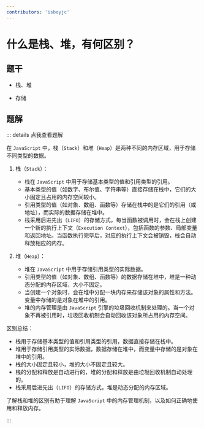 ```yaml
---
contributors: 'isboyjc'
---
```


# 什么是栈、堆，有何区别？


## 题干

- 栈、堆

- 存储



## 题解

::: details 点我查看题解

在 `JavaScript` 中，栈（`Stack`）和堆（`Heap`）是两种不同的内存区域，用于存储不同类型的数据。

1. 栈（`Stack`）：
   - 栈在 `JavaScript` 中用于存储基本类型的值和引用类型的引用。
   - 基本类型的值（如数字、布尔值、字符串等）直接存储在栈中，它们的大小固定且占用的内存空间较小。
   - 引用类型的值（如对象、数组、函数等）存储在栈中的是它们的引用（或地址），而实际的数据存储在堆中。
   - 栈采用后进先出（`LIFO`）的存储方式，每当函数被调用时，会在栈上创建一个新的执行上下文（`Execution Context`），包括函数的参数、局部变量和返回地址。当函数执行完毕后，对应的执行上下文会被销毁，栈会自动释放相应的内存。

2. 堆（`Heap`）：
   - 堆在 `JavaScript` 中用于存储引用类型的实际数据。
   - 引用类型的值（如对象、数组、函数等）的数据存储在堆中，堆是一种动态分配的内存区域，大小不固定。
   - 当创建一个对象时，会在堆中分配一块内存来存储该对象的属性和方法。变量中存储的是对象在堆中的引用。
   - 堆的内存管理是由 `JavaScript` 引擎的垃圾回收机制来处理的。当一个对象不再被引用时，垃圾回收机制会自动回收该对象所占用的内存空间。

区别总结：
- 栈用于存储基本类型的值和引用类型的引用，数据直接存储在栈中。
- 堆用于存储引用类型的实际数据，数据存储在堆中，而变量中存储的是对象在堆中的引用。
- 栈的大小固定且较小，堆的大小不固定且较大。
- 栈的分配和释放是自动进行的，堆的分配和释放是由垃圾回收机制自动处理的。
- 栈采用后进先出（`LIFO`）的存储方式，堆是动态分配的内存区域。

了解栈和堆的区别有助于理解 `JavaScript` 中的内存管理机制，以及如何正确地使用和释放内存。

:::
